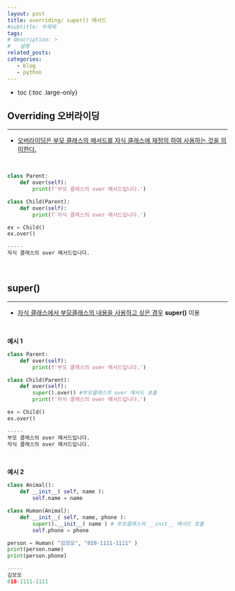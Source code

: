 ```yaml
---
layout: post
title: overriding/ super() 메서드
#subtitle: 부제목
tags: 
# description: >
#   설명
related_posts:
categories:
   - blog
   - python
---
```


* toc
{:toc .large-only}

## Overriding 오버라이딩

---

- <u>오버라이딩은 부모 클래스의 메서드를 자식 클래스에 재정의 하여 사용하는 것을 의미한다.</u>

<br>

```python
class Parent:
    def over(self):
        print(f'부모 클래스의 over 메서드입니다.')

class Child(Parent):
    def over(self):
        print(f'자식 클래스의 over 메서드입니다.')

ex = Child()
ex.over()

-----
자식 클래스의 over 메서드입니다.
```

<br>


## super()

---

- <u>자식 클래스에서 부모클래스의 내용을 사용하고 싶은 경우</u> **super()** 이용

<br>

**예시 1**

```python
class Parent:
    def over(self):
        print(f'부모 클래스의 over 메서드입니다.')

class Child(Parent):
    def over(self):
        super().over() #부모클래스의 over 메서드 호출
        print(f'자식 클래스의 over 메서드입니다.')

ex = Child()
ex.over()

-----
부모 클래스의 over 메서드입니다.
자식 클래스의 over 메서드입니다.
```

<br>

**예시 2**

```python
class Animal():
    def __init__( self, name ):
        self.name = name

class Human(Animal):
    def __init__( self, name, phone ):
        super().__init__( name ) # 부모클래스의 __init__ 메서드 호출
        self.phone = phone

person = Human( "김모모", "010-1111-1111" )
print(person.name)
print(person.phone)

-----
김모모
010-1111-1111
```